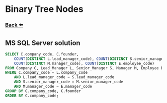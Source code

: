
# Binary Tree Nodes
### [Back ⬅️](README.md)

## **MS SQL Server** solution

```sql
SELECT C.company_code, C.founder,
    COUNT(DISTINCT L.lead_manager_code), COUNT(DISTINCT S.senior_manager_code),
    COUNT(DISTINCT M.manager_code), COUNT(DISTINCT E.employee_code)
FROM Company C, Lead_Manager L, Senior_Manager S, Manager M, Employee E
WHERE C.company_code = L.company_code
    AND L.lead_manager_code = S.lead_manager_code
    AND S.senior_manager_code = M.senior_manager_code
    AND M.manager_code = E.manager_code
GROUP BY C.company_code, C.founder
ORDER BY C.company_code;
```
